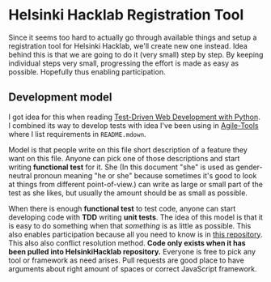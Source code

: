 Helsinki Hacklab Registration Tool
==================================

Since it seems too hard to actually go through available things and setup a registration tool for Helsinki Hacklab,
we'll create new one instead. Idea behind this is that we are going to do it (very small) step by step. By keeping
individual steps very small, progressing the effort is made as easy as possible. Hopefully thus enabling participation.

Development model
-----------------
I got idea for this when reading [Test-Driven Web Development with Python](http://chimera.labs.oreilly.com/books/1234000000754/).
I combined its way to develop tests with idea I've been using in [Agile-Tools](https://github.com/jautero/Agile-Tools)
where I list requirements in `README.mdown`. 

Model is that people write on this file short description of a feature they want on this file. Anyone can pick one of
those descriptions and start writing **functional test** for it. She (In this document "she" is used as gender-neutral
pronoun meaning "he or she" because sometimes it's good to look at things from different point-of-view.) can write as
large or small part of the test as she likes, but usually the amount should be as small as possible.

When there is enough **functional test** to test code, anyone can start developing code with **TDD** writing **unit
tests**. The idea of this model is that it is easy to do something when that *something* is as little as possible. This
also enables participation because all you need to know is in [this
repository](https://github.com/HelsinkiHacklab/registration-tool). This also also conflict resolution method. **Code
only exists when it has been pulled into HelsinkiHacklab repository.** Everyone is free to pick any tool or framework as
need arises. Pull requests are good place to have arguments about right amount of spaces or correct JavaScript framework.
